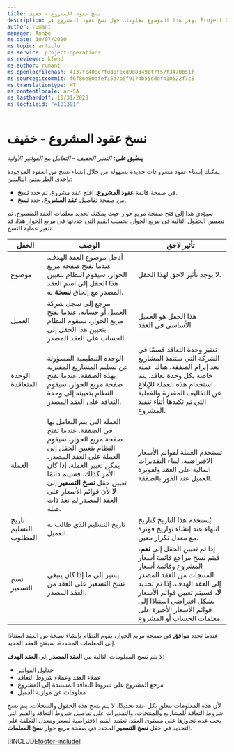 ```yaml
---
title: نسخ عقود المشروع - خفيف
description: يوفر هذا الموضوع معلومات حول نسخ عقود المشروع في Project Operations.
author: rumant
manager: Annbe
ms.date: 10/07/2020
ms.topic: article
ms.service: project-operations
ms.reviewer: kfend
ms.author: rumant
ms.openlocfilehash: 4137fc400c7fdd8fecd9d8349bf7f57f3470b51f
ms.sourcegitcommit: f6f86e80dfef15a7b5f9174b55dddf410522f7c8
ms.translationtype: HT
ms.contentlocale: ar-SA
ms.lasthandoff: 10/31/2020
ms.locfileid: "4181391"
---
```

# <a name="copy-project-contracts---lite"></a>نسخ عقود المشروع - خفيف

_**ينطبق على:** النشر الخفيف – التعامل مع الفواتير الأولية_

يمكنك إنشاء عقود مشروعات جديدة بسهولة من خلال إنشاء نسخ من العقود الموجودة بإحدى الطريقتين التاليتين: 

  - في صفحة قائمة **عقود المشروع**، افتح عقد مشروع، ثم حدد **نسخ**.
  - من صفحة تفاصيل **عقد المشروع**، حدد **نسخ**.

سيؤدي هذا إلى فتح صفحة مربع حوار حيث يمكنك تحديد معلمات العقد المنسوخ. تم تضمين الحقول التالية في مربع الحوار. بحسب القيم التي حددتها في مربع الحوار هذا، قد تتغير عملية النسخ.

| **الحقل** | **الوصف** | **تأثير لاحق** |
| --- | --- | --- |
| موضوع | أدخل موضوع العقد الهدف. عندما تفتح صفحة مربع الحوار، سيقوم النظام بتعيين هذا الحقل إلى اسم العقد المصدر مع إلحاق **نسخة** به. | لا يوجد تأثير لاحق لهذا الحقل. |
| العميل | مرجع إلى سجل شركة العميل أو حسابه. عندما يفتح مربع الحوار، سيقوم النظام بتعيين هذا الحقل إلى الحساب على العقد المصدر. | هذا الحقل هو العميل الأساسي في العقد |
| الوحدة المتعاقدة | الوحدة التنظيمية المسؤولة عن تسليم المشاريع المقترنة بهذه الصفقة. عندما تفتح صفحة مربع الحوار، سيقوم النظام بتعيينه إلى وحدة التعاقد على العقد المصدر. | تعتبر وحدة التعاقد قسمًا في الشركة التي ستنفذ المشاريع بعد إبرام الصفقة. هناك عملة خاصة بكل وحدة تعاقد. يتم استخدام هذه العملة للإبلاغ عن التكاليف المقدرة والفعلية التي تم تكبدها أثناء تنفيذ المشروع. |
| ‏‏العملة | العملة التي يتم التعامل بها في الصفقة. عندما تفتح صفحة مربع الحوار، سيقوم النظام بتعيين الحقل إلى العملة على العقد المصدر. يمكن تغيير العملة. إذا كان الأمر كذلك، فسيتم دائمًا تعيين حقل **نسخ التسعير** إلى **لا** لأن قوائم الأسعار على العقد المصدر لم تعد ذات صلة. | تستخدم العملة لقوائم الأسعار الافتراضية، لبناء التقديرات المالية على العقد ولفوترة العميل عند الفوز بالصفقة. |
| تاريخ التسليم المطلوب | تاريخ التسليم الذي طالب به العميل. | يُستخدم هذا التاريخ كتاريخ انتهاء عند إنشاء تواريخ فوترة مع معدل تكرار معين. |
| نسخ التسعير | يشير إلى ما إذا كان ينبغي نسخ التسعير على العقد من العقد المصدر. | إذا تم تعيين الحقل إلى **نعم**، فيتم نسخ مراجع قائمة أسعار المشروع وقائمة أسعار المنتجات من العقد المصدر إلى العقد الهدف. إذا تم تحديد **لا**، فسيتم تعيين قوائم الأسعار بشكل افتراضي استنادًا إلى قوائم الأسعار الأخيرة على معلمات الحساب أو المشروع. |

عندما تحدد **موافق** في صفحة مربع الحوار، يقوم النظام بإنشاء نسخة من العقد استنادًا إلى المعلمات المحددة. سيفتح العقد الجديد.

لا يتم نسخ المعلومات التالية من **العقد المصدر** إلى **العقد الهدف**:

  - جداول الفواتير
  - عملاء العقد وعملاء شروط التعاقد
  - مرجع المشروع على شروط التعاقد المستندة إلى المشروع
  - معلومات عن موازنة العميل

لأن هذه المعلومات تتعلق بكل عقد تحديدًا، لا يتم نسخ هذه الحقول والسجلات. يتم نسخ شروط التعاقد للمشاريع والمنتجات، والتقديرات على تفاصيل شروط التعاقد والقيم التي يجب عدم تجاوزها على مستوى العقد. تعتمد القيم الافتراضية لسعر ومعدل التكلفة على التحديد في حقل **نسخ التسعير** المحدد في صفحة مربع حوار **نسخ المعلمات**.


[!INCLUDE[footer-include](../../includes/footer-banner.md)]